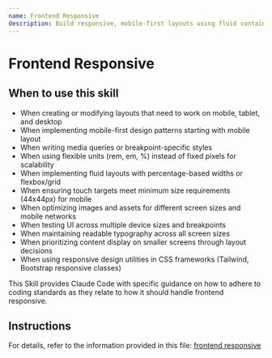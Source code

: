 ```yaml
---
name: Frontend Responsive
description: Build responsive, mobile-first layouts using fluid containers, flexible units, media queries, and touch-friendly design that works across all screen sizes. Use this skill when creating or modifying UI layouts, responsive grids, breakpoint styles, mobile navigation, or any interface that needs to adapt to different screen sizes. Apply when working with responsive CSS, media queries, viewport settings, flexbox/grid layouts, mobile-first styling, breakpoint definitions (mobile, tablet, desktop), touch target sizing, relative units (rem, em, %), image optimization for different screens, or testing layouts across multiple devices. Use for any task involving multi-device support, responsive design patterns, or adaptive layouts.
---
```


# Frontend Responsive

## When to use this skill

- When creating or modifying layouts that need to work on mobile, tablet, and desktop
- When implementing mobile-first design patterns starting with mobile layout
- When writing media queries or breakpoint-specific styles
- When using flexible units (rem, em, %) instead of fixed pixels for scalability
- When implementing fluid layouts with percentage-based widths or flexbox/grid
- When ensuring touch targets meet minimum size requirements (44x44px) for mobile
- When optimizing images and assets for different screen sizes and mobile networks
- When testing UI across multiple device sizes and breakpoints
- When maintaining readable typography across all screen sizes
- When prioritizing content display on smaller screens through layout decisions
- When using responsive design utilities in CSS frameworks (Tailwind, Bootstrap responsive classes)

This Skill provides Claude Code with specific guidance on how to adhere to coding standards as they relate to how it should handle frontend responsive.

## Instructions

For details, refer to the information provided in this file:
[frontend responsive](../../../agent-os/standards/frontend/responsive.md)
